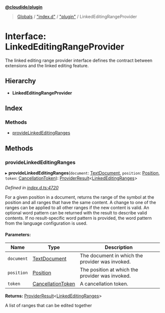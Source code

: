 **[@cloudide/plugin](../README.md)**

> [Globals](../README.md) / ["index.d"](../modules/_index_d_.md) / ["plugin"](../modules/_index_d_._plugin_.md) / LinkedEditingRangeProvider

# Interface: LinkedEditingRangeProvider

The linked editing range provider interface defines the contract between extensions and
the linked editing feature.

## Hierarchy

* **LinkedEditingRangeProvider**

## Index

### Methods

* [provideLinkedEditingRanges](_index_d_._plugin_.linkededitingrangeprovider.md#providelinkededitingranges)

## Methods

### provideLinkedEditingRanges

▸ **provideLinkedEditingRanges**(`document`: [TextDocument](_index_d_._plugin_.textdocument.md), `position`: [Position](../classes/_index_d_._plugin_.position.md), `token`: [CancellationToken](_index_d_._plugin_.cancellationtoken.md)): [ProviderResult](../modules/_index_d_._plugin_.md#providerresult)\<[LinkedEditingRanges](../classes/_index_d_._plugin_.linkededitingranges.md)>

*Defined in [index.d.ts:4720](https://github.com/shuyaqian/cloudide-plugin-api/blob/9d985be/index.d.ts#L4720)*

For a given position in a document, returns the range of the symbol at the position and all ranges
that have the same content. A change to one of the ranges can be applied to all other ranges if the new content
is valid. An optional word pattern can be returned with the result to describe valid contents.
If no result-specific word pattern is provided, the word pattern from the language configuration is used.

#### Parameters:

Name | Type | Description |
------ | ------ | ------ |
`document` | [TextDocument](_index_d_._plugin_.textdocument.md) | The document in which the provider was invoked. |
`position` | [Position](../classes/_index_d_._plugin_.position.md) | The position at which the provider was invoked. |
`token` | [CancellationToken](_index_d_._plugin_.cancellationtoken.md) | A cancellation token. |

**Returns:** [ProviderResult](../modules/_index_d_._plugin_.md#providerresult)\<[LinkedEditingRanges](../classes/_index_d_._plugin_.linkededitingranges.md)>

A list of ranges that can be edited together
